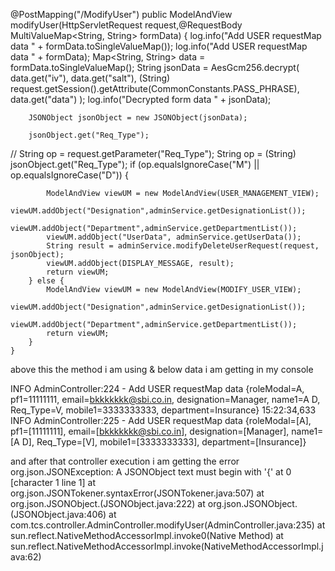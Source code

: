 @PostMapping("/ModifyUser")
    public ModelAndView modifyUser(HttpServletRequest request,@RequestBody MultiValueMap<String, String> formData) {
        log.info("Add USER requestMap data " + formData.toSingleValueMap());
        log.info("Add USER requestMap data " + formData);
        Map<String, String> data = formData.toSingleValueMap();
        String jsonData = AesGcm256.decrypt(
                data.get("iv"),
                data.get("salt"),
                (String) request.getSession().getAttribute(CommonConstants.PASS_PHRASE),
                data.get("data")
        );
        log.info("Decrypted form data " + jsonData);

        JSONObject jsonObject = new JSONObject(jsonData);

        jsonObject.get("Req_Type");

//        String op = request.getParameter("Req_Type");
        String op = (String) jsonObject.get("Req_Type");
        if (op.equalsIgnoreCase("M") || op.equalsIgnoreCase("D"))
        {

            ModelAndView viewUM = new ModelAndView(USER_MANAGEMENT_VIEW);
            viewUM.addObject("Designation",adminService.getDesignationList());
            viewUM.addObject("Department",adminService.getDepartmentList());
            viewUM.addObject("UserData", adminService.getUserData());
            String result = adminService.modifyDeleteUserRequest(request, jsonObject);
            viewUM.addObject(DISPLAY_MESSAGE, result);
            return viewUM;
        } else {
            ModelAndView viewUM = new ModelAndView(MODIFY_USER_VIEW);
            viewUM.addObject("Designation",adminService.getDesignationList());
            viewUM.addObject("Department",adminService.getDepartmentList());
            return viewUM;
        }
    }

above this the method i am using 
& below data i am getting in my console 

INFO AdminController:224 - Add USER requestMap data {roleModal=A, pf1=11111111, email=bkkkkkkk@sbi.co.in, designation=Manager, name1=A D, Req_Type=V, mobile1=3333333333, department=Insurance}
15:22:34,633  INFO AdminController:225 - Add USER requestMap data {roleModal=[A], pf1=[11111111], email=[bkkkkkkk@sbi.co.in], designation=[Manager], name1=[A D], Req_Type=[V], mobile1=[3333333333], department=[Insurance]}

and after that controller execution i am getting the error 
org.json.JSONException: A JSONObject text must begin with '{' at 0 [character 1 line 1]
	at org.json.JSONTokener.syntaxError(JSONTokener.java:507)
	at org.json.JSONObject.(JSONObject.java:222)
	at org.json.JSONObject.(JSONObject.java:406)
	at com.tcs.controller.AdminController.modifyUser(AdminController.java:235)
	at sun.reflect.NativeMethodAccessorImpl.invoke0(Native Method)
	at sun.reflect.NativeMethodAccessorImpl.invoke(NativeMethodAccessorImpl.java:62)


